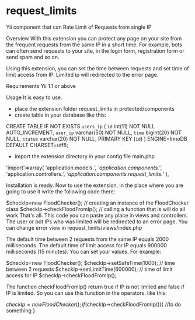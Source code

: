 # request_limits
Yii component that can Rate Limit of Requests from single IP

Overview
With this extension you can protect any page on your site from the frequent requests from the same IP in a short time. For example, bots can often send requests to your site, in the login form, registration form or send spam and so on.

Using this extension, you can set the time between requests and set time of limit access from IP. Limited ip will redirected to the error page.

Requirements 
Yii 1.1 or above

Usage 
It is easy to use.

 - place the extension folder request_limits in protected/components
 - create table in your database like this:
 
CREATE TABLE IF NOT EXISTS `users_ip` 
( 
`id` int(11) NOT NULL AUTO_INCREMENT,
`user_ip` varchar(50) NOT NULL,
`time` bigint(20) NOT NULL,
`status` varchar(20) NOT NULL,
PRIMARY KEY (`id`)
) ENGINE=InnoDB  DEFAULT CHARSET=utf8;

 - import the extension directory in your config file main.php

'import'=>array(
        'application.models.*',
        'application.components.*',
        'application.controllers.*',
        'application.components.request_limits.*'
    ),
	
Installation is ready. Now to use the extension, in the place where you are going to use it write the following code there:

$checkIp=new FloodChecker(); // creating an instance of the  FloodChecker class
$checkIp->checkFloodFromIp(); // calling a function that is will do all work
That's all. This code you can paste any place in views and controllers. The user or bot IPs who was limited will be redirected to an error page. You can change error view in request_limits/views/index.php

The default time between 2 requests from the same IP equals 2000 milliseconds. The default time of limit access for IP equals 900000 milliseconds (15 minutes). 
You can set your values. For example:

$checkIp=new FloodChecker();
$checkIp->setSafeTime(1000); // time between 2 requests
$checkIp->setLimitTime(600000); // time of limit access for IP
$checkIp->checkFloodFromIp();

The function checkFloodFromIp() return true if IP is not limited and false if IP is limited. So you can use this function in the operators. like this:

$checkIp=new FloodChecker();
if($checkIp->checkFloodFromIp()){
   //to do something
}